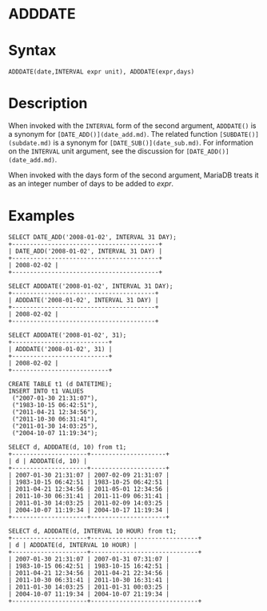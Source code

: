 # ADDDATE

#

# Syntax

```
ADDDATE(date,INTERVAL expr unit), ADDDATE(expr,days)
```

#

# Description

When invoked with the `INTERVAL` form of the second argument, `ADDDATE()`
is a synonym for `[DATE_ADD()](date_add.md)`. The related function
`[SUBDATE()](subdate.md)` is a synonym for `[DATE_SUB()](date_sub.md)`. For
information on the `INTERVAL` unit argument, see the discussion for
`[DATE_ADD()](date_add.md)`.

When invoked with the days form of the second argument, MariaDB treats it as an
integer number of days to be added to *expr*.

#

# Examples

```
SELECT DATE_ADD('2008-01-02', INTERVAL 31 DAY);
+-----------------------------------------+
| DATE_ADD('2008-01-02', INTERVAL 31 DAY) |
+-----------------------------------------+
| 2008-02-02 |
+-----------------------------------------+

SELECT ADDDATE('2008-01-02', INTERVAL 31 DAY);
+----------------------------------------+
| ADDDATE('2008-01-02', INTERVAL 31 DAY) |
+----------------------------------------+
| 2008-02-02 |
+----------------------------------------+
```

```
SELECT ADDDATE('2008-01-02', 31);
+---------------------------+
| ADDDATE('2008-01-02', 31) |
+---------------------------+
| 2008-02-02 |
+---------------------------+
```

```
CREATE TABLE t1 (d DATETIME);
INSERT INTO t1 VALUES
 ("2007-01-30 21:31:07"),
 ("1983-10-15 06:42:51"),
 ("2011-04-21 12:34:56"),
 ("2011-10-30 06:31:41"),
 ("2011-01-30 14:03:25"),
 ("2004-10-07 11:19:34");
```

```
SELECT d, ADDDATE(d, 10) from t1;
+---------------------+---------------------+
| d | ADDDATE(d, 10) |
+---------------------+---------------------+
| 2007-01-30 21:31:07 | 2007-02-09 21:31:07 |
| 1983-10-15 06:42:51 | 1983-10-25 06:42:51 |
| 2011-04-21 12:34:56 | 2011-05-01 12:34:56 |
| 2011-10-30 06:31:41 | 2011-11-09 06:31:41 |
| 2011-01-30 14:03:25 | 2011-02-09 14:03:25 |
| 2004-10-07 11:19:34 | 2004-10-17 11:19:34 |
+---------------------+---------------------+

SELECT d, ADDDATE(d, INTERVAL 10 HOUR) from t1;
+---------------------+------------------------------+
| d | ADDDATE(d, INTERVAL 10 HOUR) |
+---------------------+------------------------------+
| 2007-01-30 21:31:07 | 2007-01-31 07:31:07 |
| 1983-10-15 06:42:51 | 1983-10-15 16:42:51 |
| 2011-04-21 12:34:56 | 2011-04-21 22:34:56 |
| 2011-10-30 06:31:41 | 2011-10-30 16:31:41 |
| 2011-01-30 14:03:25 | 2011-01-31 00:03:25 |
| 2004-10-07 11:19:34 | 2004-10-07 21:19:34 |
+---------------------+------------------------------+
```